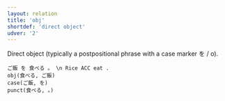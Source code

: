 ```yaml
---
layout: relation
title: 'obj'
shortdef: 'direct object'
udver: '2'
---
```


Direct object (typically a postpositional phrase with a case marker を / o).

~~~ sdparse
ご飯 を 食べる 。 \n Rice ACC eat .
obj(食べる, ご飯)
case(ご飯, を)
punct(食べる, 。)
~~~
